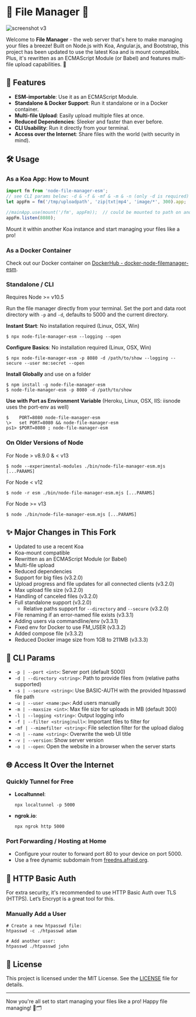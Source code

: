 # 🎉 File Manager 🎉

![screenshot v3](https://user-images.githubusercontent.com/1894723/74705515-7a209280-5214-11ea-8547-79287118ef43.png)

Welcome to **File Manager** - the web server that's here to make managing your files a breeze! Built on Node.js with Koa, Angular.js, and Bootstrap, this project has been updated to use the latest Koa and is mount compatible. Plus, it's rewritten as an ECMAScript Module (or Babel) and features multi-file upload capabilities. 🎈

## 🚀 Features

- **ESM-importable**: Use it as an ECMAScript Module.
- **Standalone & Docker Support**: Run it standalone or in a Docker container.
- **Multi-file Upload**: Easily upload multiple files at once.
- **Reduced Dependencies**: Sleeker and faster than ever before.
- **CLI Usability**: Run it directly from your terminal.
- **Access over the Internet**: Share files with the world (with security in mind).

## 🛠 Usage

### As a Koa App: How to Mount

```js
import fm from 'node-file-manager-esm';
// see CLI params below: -d & -f & -mf & -m & -n (only -d is required)
let appFm = fm('/tmp/uploadpath', 'zip|txt|mp4', 'image/*', 300).app;

//mainApp.use(mount('/fm', appFm));  // could be mounted to path on another Koa App
appFm.listen(8080);
```

Mount it within another Koa instance and start managing your files like a pro!

### As a Docker Container
Check out our Docker container on [DockerHub - docker-node-filemanager-esm](https://hub.docker.com/r/bananaacid/docker-node-filemanager-esm).

### Standalone / CLI
Requires Node >= v10.5

Run the file manager directly from your terminal. Set the port and data root directory with `-p` and `-d`, defaults to 5000 and the current directory.

**Instant Start**: No installation required (Linux, OSX, Win)
```shell
$ npx node-file-manager-esm --logging --open
```

**Configure Basics**: No installation required (Linux, OSX, Win)
```shell
$ npx node-file-manager-esm -p 8080 -d /path/to/show --logging --secure --user me:secret --open
```

**Install Globally** and use on a folder
```shell
$ npm install -g node-file-manager-esm
$ node-file-manager-esm -p 8080 -d /path/to/show
```

**Use with Port as Environment Variable** (Heroku, Linux, OSX, IIS: iisnode uses the port-env as well)
```shell
$    PORT=8080 node-file-manager-esm
\>   set PORT=8080 && node-file-manager-esm
ps1> $PORT=8080 ; node-file-manager-esm
```

### On Older Versions of Node

For Node > v8.9.0 & < v13
```shell
$ node --experimental-modules ./bin/node-file-manager-esm.mjs [...PARAMS]
```

For Node < v12
```shell
$ node -r esm ./bin/node-file-manager-esm.mjs [...PARAMS]
```

For Node >= v13
```shell
$ node ./bin/node-file-manager-esm.mjs [...PARAMS]
```

## ✨ Major Changes in This Fork

- Updated to use a recent Koa
- Koa-mount compatible
- Rewritten as an ECMAScript Module (or Babel)
- Multi-file upload
- Reduced dependencies
- Support for big files (v3.2.0)
- Upload progress and file updates for all connected clients (v3.2.0)
- Max upload file size (v3.2.0)
- Handling of canceled files (v3.2.0)
- Full standalone support (v3.2.0)
  - Relative paths support for `--directory` and `--secure` (v3.2.0)
- File renaming if an error-named file exists (v3.3.1)
- Adding users via commandline/env (v3.3.1)
- Fixed env for Docker to use FM_USER (v3.3.2)
- Added compose file (v3.3.2)
- Reduced Docker image size from 1GB to 211MB (v3.3.3)

## 🔧 CLI Params

- `-p | --port <int>`: Server port (default 5000)
- `-d | --directory <string>`: Path to provide files from (relative paths supported)
- `-s | --secure <string>`: Use BASIC-AUTH with the provided htpasswd file path
- `-u | --user <name:pw>`: Add users manually
- `-m | --maxsize <int>`: Max file size for uploads in MB (default 300)
- `-l | --logging <string>`: Output logging info
- `-f | --filter <string|null>`: Important files to filter for
- `-mf | --mimefilter <string>`: File selection filter for the upload dialog
- `-n | --name <string>`: Overwrite the web UI title
- `-v | --version`: Show server version
- `-o | --open`: Open the website in a browser when the server starts

## 🌐 Access It Over the Internet

### Quickly Tunnel for Free

- **Localtunnel**: 
  ```shell
  npx localtunnel -p 5000
  ```
- **ngrok.io**:
  ```shell
  npx ngrok http 5000
  ```

### Port Forwarding / Hosting at Home

- Configure your router to forward port 80 to your device on port 5000.
- Use a free dynamic subdomain from [freedns.afraid.org](https://freedns.afraid.org/).

## 👥 HTTP Basic Auth

For extra security, it's recommended to use HTTP Basic Auth over TLS (HTTPS). Let’s Encrypt is a great tool for this.

### Manually Add a User
```shell
# Create a new htpasswd file:
htpasswd -c ./htpasswd adam

# Add another user:
htpasswd ./htpasswd john
```

## 📝 License

This project is licensed under the MIT License. See the [LICENSE](LICENSE) file for details.

---

Now you're all set to start managing your files like a pro! Happy file managing! 🎉🗂️

